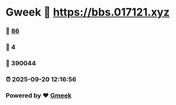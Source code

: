 # Gweek :link: https://bbs.017121.xyz 
### :page_facing_up: [86](https://bbs.017121.xyz/tag.html) 
### :speech_balloon: 4 
### :hibiscus: 390044 
### :alarm_clock: 2025-09-20 12:16:56 
### Powered by :heart: [Gmeek](https://github.com/Meekdai/Gmeek)
